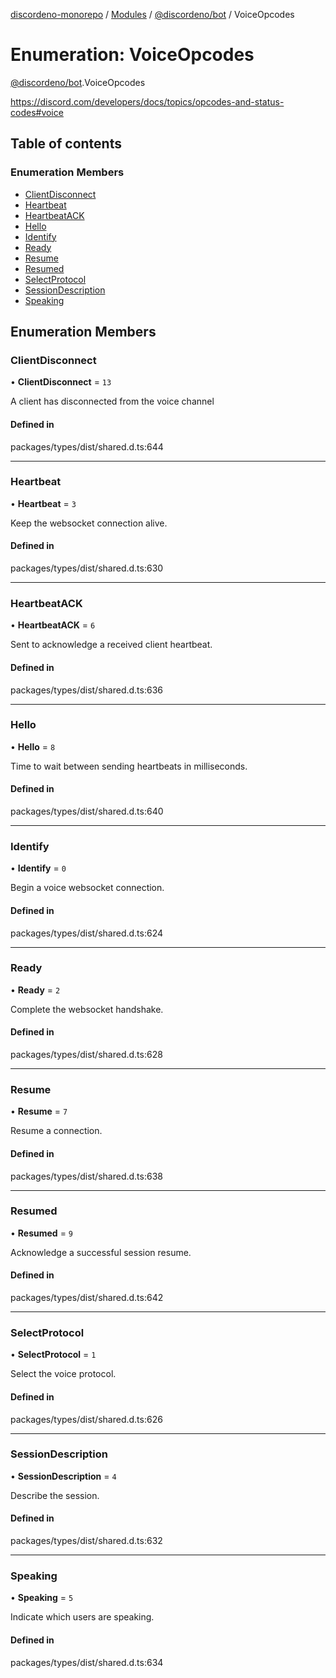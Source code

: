 [discordeno-monorepo](../README.md) / [Modules](../modules.md) / [@discordeno/bot](../modules/discordeno_bot.md) / VoiceOpcodes

# Enumeration: VoiceOpcodes

[@discordeno/bot](../modules/discordeno_bot.md).VoiceOpcodes

https://discord.com/developers/docs/topics/opcodes-and-status-codes#voice

## Table of contents

### Enumeration Members

- [ClientDisconnect](discordeno_bot.VoiceOpcodes.md#clientdisconnect)
- [Heartbeat](discordeno_bot.VoiceOpcodes.md#heartbeat)
- [HeartbeatACK](discordeno_bot.VoiceOpcodes.md#heartbeatack)
- [Hello](discordeno_bot.VoiceOpcodes.md#hello)
- [Identify](discordeno_bot.VoiceOpcodes.md#identify)
- [Ready](discordeno_bot.VoiceOpcodes.md#ready)
- [Resume](discordeno_bot.VoiceOpcodes.md#resume)
- [Resumed](discordeno_bot.VoiceOpcodes.md#resumed)
- [SelectProtocol](discordeno_bot.VoiceOpcodes.md#selectprotocol)
- [SessionDescription](discordeno_bot.VoiceOpcodes.md#sessiondescription)
- [Speaking](discordeno_bot.VoiceOpcodes.md#speaking)

## Enumeration Members

### ClientDisconnect

• **ClientDisconnect** = `13`

A client has disconnected from the voice channel

#### Defined in

packages/types/dist/shared.d.ts:644

---

### Heartbeat

• **Heartbeat** = `3`

Keep the websocket connection alive.

#### Defined in

packages/types/dist/shared.d.ts:630

---

### HeartbeatACK

• **HeartbeatACK** = `6`

Sent to acknowledge a received client heartbeat.

#### Defined in

packages/types/dist/shared.d.ts:636

---

### Hello

• **Hello** = `8`

Time to wait between sending heartbeats in milliseconds.

#### Defined in

packages/types/dist/shared.d.ts:640

---

### Identify

• **Identify** = `0`

Begin a voice websocket connection.

#### Defined in

packages/types/dist/shared.d.ts:624

---

### Ready

• **Ready** = `2`

Complete the websocket handshake.

#### Defined in

packages/types/dist/shared.d.ts:628

---

### Resume

• **Resume** = `7`

Resume a connection.

#### Defined in

packages/types/dist/shared.d.ts:638

---

### Resumed

• **Resumed** = `9`

Acknowledge a successful session resume.

#### Defined in

packages/types/dist/shared.d.ts:642

---

### SelectProtocol

• **SelectProtocol** = `1`

Select the voice protocol.

#### Defined in

packages/types/dist/shared.d.ts:626

---

### SessionDescription

• **SessionDescription** = `4`

Describe the session.

#### Defined in

packages/types/dist/shared.d.ts:632

---

### Speaking

• **Speaking** = `5`

Indicate which users are speaking.

#### Defined in

packages/types/dist/shared.d.ts:634
